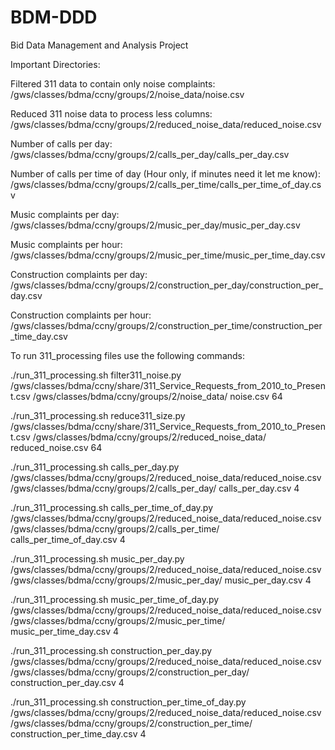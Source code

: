 # BDM-DDD
Bid Data Management and Analysis Project

Important Directories: 

Filtered 311 data to contain only noise complaints: 
/gws/classes/bdma/ccny/groups/2/noise_data/noise.csv

Reduced 311 noise data to process less columns: 
/gws/classes/bdma/ccny/groups/2/reduced_noise_data/reduced_noise.csv

Number of calls per day:
/gws/classes/bdma/ccny/groups/2/calls_per_day/calls_per_day.csv

Number of calls per time of day (Hour only, if minutes need it let me know):
/gws/classes/bdma/ccny/groups/2/calls_per_time/calls_per_time_of_day.csv

Music complaints per day: 
/gws/classes/bdma/ccny/groups/2/music_per_day/music_per_day.csv

Music complaints per hour:
/gws/classes/bdma/ccny/groups/2/music_per_time/music_per_time_day.csv

Construction complaints per day:
/gws/classes/bdma/ccny/groups/2/construction_per_day/construction_per_day.csv

Construction complaints per hour: 
/gws/classes/bdma/ccny/groups/2/construction_per_time/construction_per_time_day.csv

To run 311_processing files use the following commands: 

./run_311_processing.sh filter311_noise.py /gws/classes/bdma/ccny/share/311_Service_Requests_from_2010_to_Present.csv /gws/classes/bdma/ccny/groups/2/noise_data/ noise.csv 64

./run_311_processing.sh reduce311_size.py /gws/classes/bdma/ccny/share/311_Service_Requests_from_2010_to_Present.csv /gws/classes/bdma/ccny/groups/2/reduced_noise_data/ reduced_noise.csv 64

./run_311_processing.sh calls_per_day.py /gws/classes/bdma/ccny/groups/2/reduced_noise_data/reduced_noise.csv /gws/classes/bdma/ccny/groups/2/calls_per_day/ calls_per_day.csv 4

./run_311_processing.sh calls_per_time_of_day.py /gws/classes/bdma/ccny/groups/2/reduced_noise_data/reduced_noise.csv /gws/classes/bdma/ccny/groups/2/calls_per_time/ calls_per_time_of_day.csv 4

./run_311_processing.sh music_per_day.py /gws/classes/bdma/ccny/groups/2/reduced_noise_data/reduced_noise.csv /gws/classes/bdma/ccny/groups/2/music_per_day/ music_per_day.csv 4

./run_311_processing.sh music_per_time_of_day.py /gws/classes/bdma/ccny/groups/2/reduced_noise_data/reduced_noise.csv /gws/classes/bdma/ccny/groups/2/music_per_time/ music_per_time_day.csv 4

./run_311_processing.sh construction_per_day.py /gws/classes/bdma/ccny/groups/2/reduced_noise_data/reduced_noise.csv /gws/classes/bdma/ccny/groups/2/construction_per_day/ construction_per_day.csv 4
                            
./run_311_processing.sh construction_per_time_of_day.py /gws/classes/bdma/ccny/groups/2/reduced_noise_data/reduced_noise.csv /gws/classes/bdma/ccny/groups/2/construction_per_time/ construction_per_time_day.csv 4
